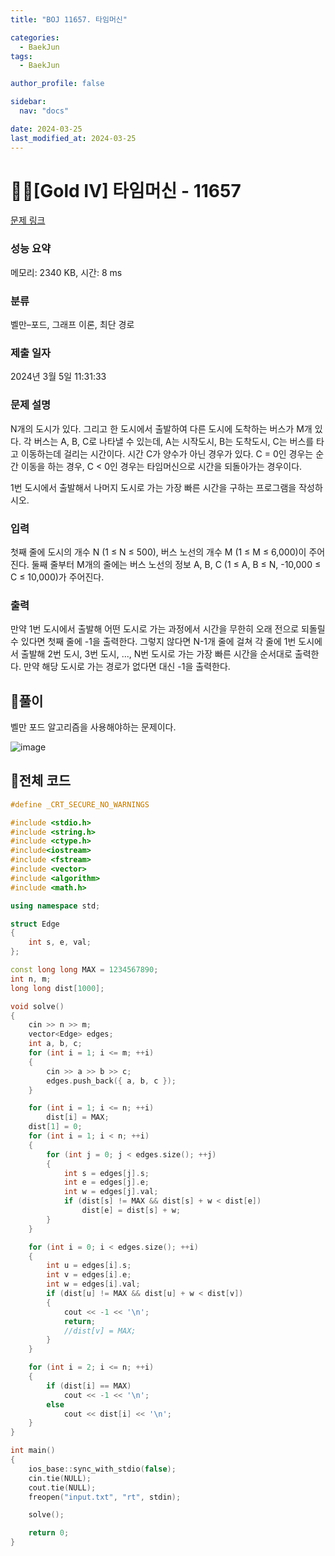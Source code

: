 ```yaml
---
title: "BOJ 11657. 타임머신"

categories:
  - BaekJun
tags:
  - BaekJun

author_profile: false

sidebar:
  nav: "docs"

date: 2024-03-25
last_modified_at: 2024-03-25
---
```


# 🙇‍♀️[Gold IV] 타임머신 - 11657 

[문제 링크](https://www.acmicpc.net/problem/11657) 

### 성능 요약

메모리: 2340 KB, 시간: 8 ms

### 분류

벨만–포드, 그래프 이론, 최단 경로

### 제출 일자

2024년 3월 5일 11:31:33

### 문제 설명

<p>N개의 도시가 있다. 그리고 한 도시에서 출발하여 다른 도시에 도착하는 버스가 M개 있다. 각 버스는 A, B, C로 나타낼 수 있는데, A는 시작도시, B는 도착도시, C는 버스를 타고 이동하는데 걸리는 시간이다. 시간 C가 양수가 아닌 경우가 있다. C = 0인 경우는 순간 이동을 하는 경우, C < 0인 경우는 타임머신으로 시간을 되돌아가는 경우이다.</p>

<p>1번 도시에서 출발해서 나머지 도시로 가는 가장 빠른 시간을 구하는 프로그램을 작성하시오.</p>

### 입력 

 <p>첫째 줄에 도시의 개수 N (1 ≤ N ≤ 500), 버스 노선의 개수 M (1 ≤ M ≤ 6,000)이 주어진다. 둘째 줄부터 M개의 줄에는 버스 노선의 정보 A, B, C (1 ≤ A, B ≤ N, -10,000 ≤ C ≤ 10,000)가 주어진다. </p>

### 출력 

 <p>만약 1번 도시에서 출발해 어떤 도시로 가는 과정에서 시간을 무한히 오래 전으로 되돌릴 수 있다면 첫째 줄에 -1을 출력한다. 그렇지 않다면 N-1개 줄에 걸쳐 각 줄에 1번 도시에서 출발해 2번 도시, 3번 도시, ..., N번 도시로 가는 가장 빠른 시간을 순서대로 출력한다. 만약 해당 도시로 가는 경로가 없다면 대신 -1을 출력한다.</p>

## 🚀풀이

벨만 포드 알고리즘을 사용해야하는 문제이다.  

![image](https://github.com/stopresent/BOJ/assets/86364202/09c0a76e-4c38-48b5-bad7-de4c8bfccbb5)

## 🚀전체 코드

```cpp
#define _CRT_SECURE_NO_WARNINGS

#include <stdio.h>
#include <string.h>
#include <ctype.h>
#include<iostream>
#include <fstream>
#include <vector>
#include <algorithm>
#include <math.h>

using namespace std;

struct Edge
{
	int s, e, val;
};

const long long MAX = 1234567890;
int n, m;
long long dist[1000];

void solve()
{
	cin >> n >> m;
	vector<Edge> edges;
	int a, b, c;
	for (int i = 1; i <= m; ++i)
	{
		cin >> a >> b >> c;
		edges.push_back({ a, b, c });
	}

	for (int i = 1; i <= n; ++i)
		dist[i] = MAX;
	dist[1] = 0;
	for (int i = 1; i < n; ++i)
	{
		for (int j = 0; j < edges.size(); ++j)
		{
			int s = edges[j].s;
			int e = edges[j].e;
			int w = edges[j].val;
			if (dist[s] != MAX && dist[s] + w < dist[e])
				dist[e] = dist[s] + w;
		}
	}

	for (int i = 0; i < edges.size(); ++i)
	{
		int u = edges[i].s;
		int v = edges[i].e;
		int w = edges[i].val;
		if (dist[u] != MAX && dist[u] + w < dist[v])
		{
			cout << -1 << '\n';
			return;
			//dist[v] = MAX;
		}
	}

	for (int i = 2; i <= n; ++i)
	{
		if (dist[i] == MAX)
			cout << -1 << '\n';
		else
			cout << dist[i] << '\n';
	}
}

int main() 
{
	ios_base::sync_with_stdio(false);
	cin.tie(NULL);
	cout.tie(NULL);
	freopen("input.txt", "rt", stdin);

	solve();

	return 0;
}
```